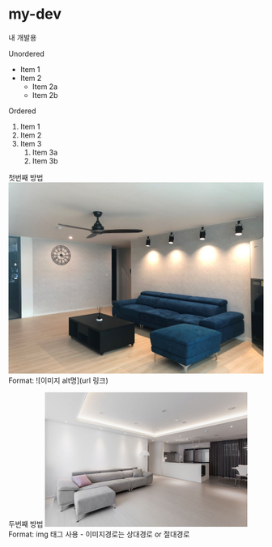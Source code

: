 # my-dev
내 개발용

Unordered 
* Item 1 
* Item 2 
    * Item 2a 
    * Item 2b 

Ordered 
1. Item 1 
1. Item 2 
1. Item 3 
    1. Item 3a 
    1. Item 3b


첫번째 방법 
![Github logo](/images/1.jpg) 
Format: ![이미지 alt명](url 링크) 

두번째 방법 
<a href="#"><img src="/images/2.jpg" width="400px" alt="sample image"></a> 
Format: img 태그 사용 - 이미지경로는 상대경로 or 절대경로
